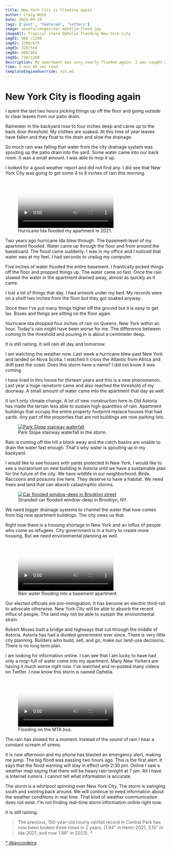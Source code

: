 ```yaml
---
title: New York City is flooding again
author: Craig Webb
date: 2023-09-29
tags: ['post', 'featured', 'letters']
image: assets/images/nyc-ophelia-flood.jpg
imageAlt: Tropical storm Ophelia flooding New York City
img01: 900 /1200
img02: 1200/675
img03: 320/564
img04: 480/864
img05: 720/1280
description: My apartment was very nearly flooded again. I was caught unawares.
time: 5 min 45 sec read
templateEngineOverride: njk,md
---
```


# New York City is flooding again

I spent the last two hours picking things up off the floor and going outside to clear leaves from our patio drain.

Rainwater in the backyard rose to four inches deep and came up to the back door threshold. My clothes are soaked. At this time of year leaves have fallen and they float to the drain and slow the drainage.

So much rain was falling that water from the city drainage system was spouting up the patio drain into the yard. Some water came into our back room. It was a small amount. I was able to mop it up.

I looked for a good weather report and did not find any. I did see that New York City was going to get some 4 to 8 inches of rain this morning.

<figure class="left big">
<video class="ida lightBoxVideoLink" controls preload="none" poster="no-image.jpeg" style=" height:auto; aspect-ratio: {{img05}}; background:transparent url('{{root}}assets/images/video-images/hurricane-ida.png') no-repeat center 0;
   background-size:cover;" > 
			<source src="{{root}}assets/videos/hurricane-ida.mov"
					type="video/mp4"> 
		</video> 
<figcaption>Hurricane Ida flooded my apartment in 2021.</figcaptions>
</figure>

Two years ago hurricane Ida blew through. The basement-level of my apartment flooded. Water came up through the floor and from around the baseboard. The flood came suddenly. I was in my office and I noticed that water was at my feet. I had seconds to unplug my computer.

Five inches of water flooded the entire basement. I frantically picked things off the floor and propped things up. The water came so fast. Once the rain slowed the water in the apartment drained away, almost as quickly as it came.

I lost a lot of things that day. I had artwork under my bed. My records were on a shelf two inches from the floor but they got soaked anyway.

Since then I've put many things higher off the ground but it is easy to get lax. Boxes and things are sitting on the floor again.

Hurricane Ida dropped four inches of rain on Queens, New York within an hour. Today's rain might have been worse for me. The difference between coming to the threshold and pouring in is about a centimeter deep.

It is still raining. It will rain all day and tomorrow.

I am watching the weather now. Last week a hurricane blew past New York and landed on Nova Scotia. I watched it cross the Atlantic from Africa and drift past the coast. Does this storm have a name? I did not know it was coming.

I have lived in this house for thirteen years and this is a new phenomenon. Last year a huge rainstorm came and also reached the threshold of my doorway. A small amount of water came into the apartment that day as well.

It isn't only climate change. A lot of new construction here in Old Astoria has made the terrain less able to sustain high quantities of rain. Apartment buildings that occupy the entire property footprint replace houses that had yards. Any part of the properties that are not buildings are now parking lots.

<figure class="left sml imageGallery1">
<a href="{{root}}assets/images/morningside-heights-09-29-23.jpeg" title="Park Slope stairway"><image src="{{root}}assets/images/morningside-heights-09-29-23.jpeg" style="height:auto; aspect-ratio: {{img01}};" alt="Park Slope stairway waterfall" ></a>
<figcaption>Park Slope stairway waterfall in the storm.</figcaptions>
</figure>

Rain is coming off the hill a block away and the catch basins are unable to drain the water fast enough. That's why water is spouting up in my backyard.

I would like to see houses with yards protected in New York. I would like to see a moratorium on new building in Astoria until we have a sustainable plan for the future of the city. We have wildlife in our neighborhood. Birds. Raccoons and possums live here. They deserve to have a habitat. We need trees and land that can absorb catastrophic storms.

<figure class="right big imageGallery1">
<a href="{{root}}assets/images/stranded-car-09-29-23.jpeg" title="Stranded car in Brooklyn"><image src="{{root}}assets/images/stranded-car-09-29-23.jpeg" style="height:auto; aspect-ratio: {{img02}};" alt="Car flooded window-deep in Brooklyn street" ></a>
<figcaption>Stranded car flooded window-deep in Brooklyn, NY.</figcaptions>
</figure>

We need bigger drainage systems to channel the water that now comes from big new apartment buildings. The city owes us that.

Right now there is a housing shortage in New York and an influx of people who come as refugees. City government is in a hurry to create more housing. But we need environmental planning as well. 

<figure class="left sml">
<video class="basement" controls preload="none" poster="no-image.jpeg" style=" height:auto; aspect-ratio: {{img03}}; background:transparent url('{{root}}assets/images/video-images/basement.png') no-repeat center 0;
   background-size:cover;" > 
			<source src="{{root}}assets/videos/basement-flood.mp4"
					type="video/mp4"> 
		</video> 
<figcaption>Rain water flooding into a basement apartment.</figcaptions>
</figure>

Our elected officials are pro-immigration. It has become an electric third-rail to advocate otherwise. New York City will be able to absorb the recent influx of people. The land may not be able to sustain the environmental strain.

Robert Moses built a bridge and highways that cut through the middle of Astoria. Astoria has had a divided government ever since. There is very little city planning. Builders who build, sell, and go, make our land-use decisions. There is no long term plan. 

I am looking for information online. I can see that I am lucky to have had only a mop-full of water come into my apartment. Many New Yorkers are having it much worse right now. I've watched and re-posted many videos on Twitter. I now know this storm is named Ophelia.

<figure class="right sml">
<video class="bus" controls preload="none" poster="no-image.jpeg" style=" height:auto; aspect-ratio: {{img04}}; background:transparent url('{{root}}assets/images/video-images/bus.png') no-repeat center 0;
   background-size:cover;" > 
			<source src="{{root}}assets/videos/bus-stop.mp4"
					type="video/mp4"> 
		</video> 
<figcaption>Flooding on the MTA bus.</figcaptions>
</figure>

The rain has slowed for a moment. Instead of the sound of rain I hear a constant scream of sirens.

It is now afternoon and my phone has blasted an emergency alert, making me jump. The big flood was passing two hours ago. This is the first alert. It says that the flood warning will stay in effect until 2:30 pm. Online I saw a weather map saying that there will be heavy rain tonight at 7 pm. All I have is Internet rumors. I cannot tell what information is accurate. 

The storm is a whirlpool spinning over New York City. The storm is swinging south and swirling back around. We will continue to need information about the weather conditions in real time. That kind of weather communication does not exist. I'm not finding real-time storm information online right now. 

It is still raining.

<blockquote>The previous, 150-year-old hourly rainfall record in Central Park has now been broken three times in 2 years. (1.94" in Henri-2021, 3.15" in Ida-2021, and now 1.96" in 2023). *</blockquote>

[* @jaycordeira](https://twitter.com/jaycordeira/status/1707769396972957929)


